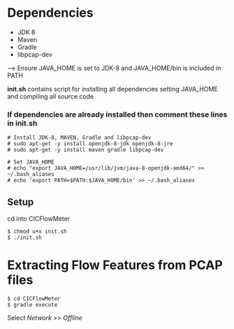 # Dependencies
  * JDK 8
  * Maven
  * Gradle
  * libpcap-dev

--> Ensure JAVA_HOME is set to JDK-8 and JAVA_HOME/bin is included in PATH 

**init.sh** contains script for installing all dependencies setting JAVA_HOME and compiling all source code
### If dependencies are already installed then comment these lines in init.sh
```
# Install JDK-8, MAVEN, Gradle and libpcap-dev
# sudo apt-get -y install openjdk-8-jdk openjdk-8-jre
# sudo apt-get -y install maven gradle libpcap-dev

# Set JAVA_HOME
# echo "export JAVA_HOME=/usr/lib/jvm/java-8-openjdk-amd64/" >> ~/.bash_aliases
# echo 'export PATH=$PATH:$JAVA_HOME/bin' >> ~/.bash_aliases
```

## Setup
cd into CICFlowMeter
```
$ chmod u+x init.sh
$ ./init.sh
```

# Extracting Flow Features from PCAP files
```
$ cd CICFlowMeter
$ gradle execute
```
Select *Network* >> *Offline*

